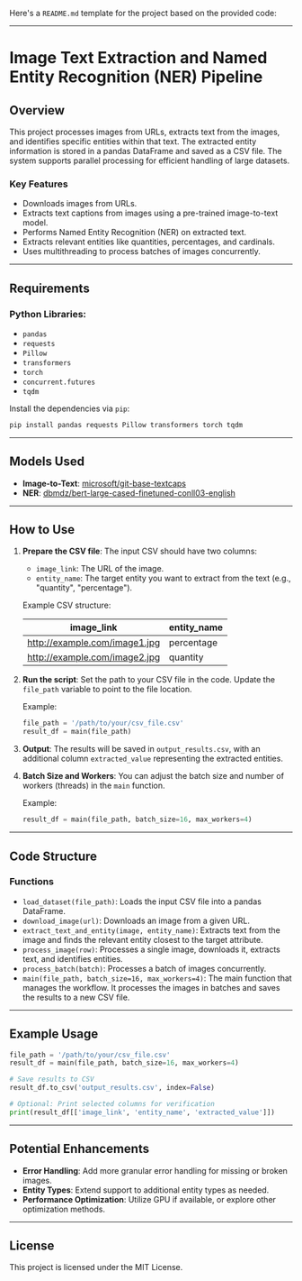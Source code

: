 Here's a `README.md` template for the project based on the provided code:

---

# Image Text Extraction and Named Entity Recognition (NER) Pipeline

## Overview

This project processes images from URLs, extracts text from the images, and identifies specific entities within that text. The extracted entity information is stored in a pandas DataFrame and saved as a CSV file. The system supports parallel processing for efficient handling of large datasets.

### Key Features
- Downloads images from URLs.
- Extracts text captions from images using a pre-trained image-to-text model.
- Performs Named Entity Recognition (NER) on extracted text.
- Extracts relevant entities like quantities, percentages, and cardinals.
- Uses multithreading to process batches of images concurrently.

---

## Requirements

### Python Libraries:
- `pandas`
- `requests`
- `Pillow`
- `transformers`
- `torch`
- `concurrent.futures`
- `tqdm`

Install the dependencies via `pip`:

```bash
pip install pandas requests Pillow transformers torch tqdm
```

---

## Models Used
- **Image-to-Text**: [microsoft/git-base-textcaps](https://huggingface.co/microsoft/git-base-textcaps)
- **NER**: [dbmdz/bert-large-cased-finetuned-conll03-english](https://huggingface.co/dbmdz/bert-large-cased-finetuned-conll03-english)

---

## How to Use

1. **Prepare the CSV file**:
   The input CSV should have two columns:
   - `image_link`: The URL of the image.
   - `entity_name`: The target entity you want to extract from the text (e.g., "quantity", "percentage").

   Example CSV structure:

   | image_link                    | entity_name |
   | ------------------------------| ----------- |
   | http://example.com/image1.jpg  | percentage  |
   | http://example.com/image2.jpg  | quantity    |

2. **Run the script**:
   Set the path to your CSV file in the code. Update the `file_path` variable to point to the file location.

   Example:
   ```python
   file_path = '/path/to/your/csv_file.csv'
   result_df = main(file_path)
   ```

3. **Output**:
   The results will be saved in `output_results.csv`, with an additional column `extracted_value` representing the extracted entities.

4. **Batch Size and Workers**:
   You can adjust the batch size and number of workers (threads) in the `main` function.

   Example:
   ```python
   result_df = main(file_path, batch_size=16, max_workers=4)
   ```

---

## Code Structure

### Functions

- `load_dataset(file_path)`: Loads the input CSV file into a pandas DataFrame.
- `download_image(url)`: Downloads an image from a given URL.
- `extract_text_and_entity(image, entity_name)`: Extracts text from the image and finds the relevant entity closest to the target attribute.
- `process_image(row)`: Processes a single image, downloads it, extracts text, and identifies entities.
- `process_batch(batch)`: Processes a batch of images concurrently.
- `main(file_path, batch_size=16, max_workers=4)`: The main function that manages the workflow. It processes the images in batches and saves the results to a new CSV file.

---

## Example Usage

```python
file_path = '/path/to/your/csv_file.csv'
result_df = main(file_path, batch_size=16, max_workers=4)

# Save results to CSV
result_df.to_csv('output_results.csv', index=False)

# Optional: Print selected columns for verification
print(result_df[['image_link', 'entity_name', 'extracted_value']])
```

---

## Potential Enhancements
- **Error Handling**: Add more granular error handling for missing or broken images.
- **Entity Types**: Extend support to additional entity types as needed.
- **Performance Optimization**: Utilize GPU if available, or explore other optimization methods.

---

## License

This project is licensed under the MIT License.

